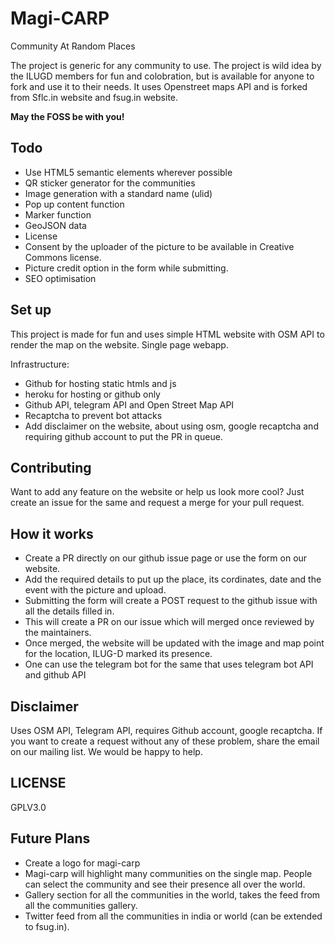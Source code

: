 # Magi-CARP
Community At Random Places 

The project is generic for any community to use. The project is wild idea by the ILUGD members for fun and colobration, but is available for anyone to fork and use it to their needs.
It uses Openstreet maps API and is forked from Sflc.in website and fsug.in website. 

**May the FOSS be with you!**



## Todo

* Use HTML5 semantic elements wherever possible
* QR sticker generator for the communities
* Image generation with a standard name (ulid)
* Pop up content function
* Marker function
* GeoJSON data
* License
* Consent by the uploader of the picture to be available in Creative Commons license.
* Picture credit option in the form while submitting.
* SEO optimisation



## Set up

This project is made for fun and uses simple HTML website with OSM API to render the map on the website.
Single page webapp.

Infrastructure:
* Github for hosting static htmls and js
* heroku for hosting or github only
* Github API, telegram API and Open Street Map API
* Recaptcha to prevent bot attacks
* Add disclaimer on the website, about using osm, google recaptcha and requiring github account to put the PR in queue.



## Contributing

Want to add any feature on the website or help us look more cool? Just create an issue for the same and request a merge for your pull request.



## How it works

* Create a PR directly on our github issue page or use the form on our website.
* Add the required details to put up the place, its cordinates, date and the event with the picture and upload.
* Submitting the form will create a POST request to the github issue with all the details filled in.
* This will create a PR on our issue which will merged once reviewed by the maintainers. 
* Once merged, the website will be updated with the image and map point for the location, ILUG-D marked its presence.
* One can use the telegram bot for the same that uses telegram bot API and github API



## Disclaimer

Uses OSM API, Telegram API, requires Github account, google recaptcha. If you want to create a request without any of these problem, share the email on our mailing list. We would be happy to help.



## LICENSE

GPLV3.0



## Future Plans

* Create a logo for magi-carp
* Magi-carp will highlight many communities on the single map. People can select the community and see their presence all over the world.
* Gallery section for all the communities in the world, takes the feed from all the communities gallery.
* Twitter feed from all the communities in india or world (can be extended to fsug.in).
